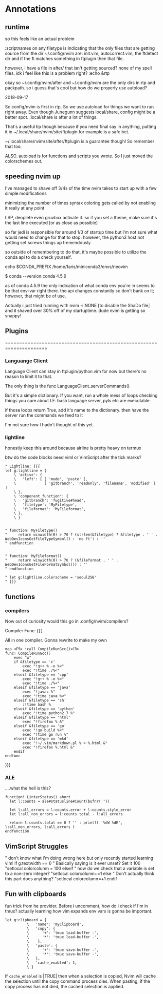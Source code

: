 # Annotations

## runtime

so this feels like an actual problem

:scriptnames
on any filetype is indicating that the only files that are getting source from
the dir ~/.config/nvim are:
    init.vim, autocorrect.vim, the ftdetect dir and if the ft matches something in
    ftplugin then that file.

however, i have a file in after/ that isn't getting sourced?
none of my spell files.
idk i feel like this is a problem right?
:echo &rtp

okay so ~/.config/nvim/after and ~/.config/nvim are the only dirs in rtp and
packpath. so i guess that's cool but how do we properly use autoload?

2018-09-17

So config/nvim is first in rtp. So we use autoload for things we want to
run right away. Even though Junegunn suggests local/share, config might
be a better spot.
.local/share is after a lot of things.

That's a useful tip though because if you need final say in anything,
putting it in ~/.local/share/nvim/site/ftplugin for example
is a safe bet.

~/.local/share/nvim/site/after/ftplugin
is a guarantee though! So remember that too.

ALSO. autoload is for functions and scripts you wrote. So I just moved the colorschemes out.

## speeding nvim up

I've managed to shave off 3/4s of the time nvim takes to start up with a few
simple modifications

minimizing the number of times syntax coloring gets called by not enabling it
really at any point

LSP, deoplete even gruvbox activate it. so if you set a theme, make sure it's
the last line executed [or as close as possible]

so far jedi is responsible for around 1/3 of startup time but i'm not sure what
would need to change for that to stop. however, the python3 host not getting set
screws things up tremendously.

so outside of remembering to do that, it's maybe possible to utilize the conda
api to do a check yourself.

echo $CONDA_PREFIX
/home/faris/miniconda3/envs/neovim

$ conda --version
conda 4.5.9

as of conda 4.5.9 the only indication of what conda env you're in seems to be
that env-var right there. the api changes constantly so don't bank on it;
however, that might be of use.

Actually i just tried running with nvim -i NONE [to disable the ShaDa file] and
it shaved over 30% off of my startuptime. dude nvim is getting so snappy!

## Plugins
=====================================================================

### Languange Client

Language Client can stay in ftplugin/python.vim for now but there's no reason
to limit it to that.

The only thing is the func LanguageClient_serverCommands()

But it's a simple dictionary. If you want, run a whole mess of loops checking
things you care about I.E. bash language server, pyls etc are executable.

if those loops return True, add it's name to the dictionary. then have the
server run the commands we feed to it

I'm not sure how I hadn't thought of this yet.


### lightline

honestly keep this around because airline is pretty heavy on termux

btw do the code blocks need viml or VimScript after the tick marks?

```viml
" Lightline: {{{
let g:lightline = {
    \ 'active': {
    \   'left': [ [ 'mode', 'paste' ],
    \             [ 'gitbranch', 'readonly', 'filename', 'modified' ] ]
    \ },
    \ 'component_function': {
    \   'gitbranch': 'fugitive#head',
    \   'filetype': 'MyFiletype',
    \   'fileformat': 'MyFileformat',
    \ },
    \ }


" function! MyFiletype()
"     return winwidth(0) > 70 ? (strlen(&filetype) ? &filetype . ' ' . WebDevIconsGetFileTypeSymbol() : 'no ft') : ''
" endfunction


" function! MyFileformat()
"     return winwidth(0) > 70 ? (&fileformat . ' ' . WebDevIconsGetFileFormatSymbol()) : ''
" endfunction

" let g:lightline.colorscheme = 'seoul256'
" }}}
```

## functions

### compilers

Now out of curiosity would this go in .config/nvim/compilers?

Compiler Func: {{{

All in one compiler. Gonna rewrite to make my own

```
map <F5> :call CompileRunGcc()<CR>
func! CompileRunGcc()
    exec "w"
    if &filetype == 'c'
        exec "!g++ % -o %<"
        exec "!time ./%<"
    elseif &filetype == 'cpp'
        exec "!g++ % -o %<"
        exec "!time ./%<"
    elseif &filetype == 'java'
        exec "!javac %"
        exec "!time java %<"
    elseif &filetype == 'sh'
        :!time bash %
    elseif &filetype == 'python'
        exec "!time python2.7 %"
    elseif &filetype == 'html'
        exec "!firefox % &"
    elseif &filetype == 'go'
        exec "!go build %<"
        exec "!time go run %"
    elseif &filetype == 'mkd'
        exec "!~/.vim/markdown.pl % > %.html &"
        exec "!firefox %.html &"
    endif
endfunc
```

}}}

### ALE

....what the hell is this?

```viml
function! LinterStatus() abort
  let l:counts = ale#statusline#Count(bufnr(''))

  let l:all_errors = l:counts.error + l:counts.style_error
  let l:all_non_errors = l:counts.total - l:all_errors

  return l:counts.total == 0 ? '' : printf( '%dW %dE', l:all_non_errors, l:all_errors )
endfunction
```

## VimScript Struggles

" don't know what i'm doing wrong here but only recently started learning viml
if g:textwidth == 0             " Basically saying is it ever unset? Set it 100
   "setlocal colorcolumn = 100
elseif                          " how do we check that a variable is set to a non-zero integer?
   "setlocal colorcolumn+=1
else                            " Don't actually think this part does anything?
   "setlocal colorcolumn=+1
endif

## Fun with clipboards

fun trick from he provider. Before i uncomment, how do i check if I'm in
tmux? actually learning how vim expands env vars is gonna be important.

```
let g:clipboard = {
          \   'name': 'myClipboard',
          \   'copy': {
          \      '+': 'tmux load-buffer -',
          \      '*': 'tmux load-buffer -',
          \    },
          \   'paste': {
          \      '+': 'tmux save-buffer -',
          \      '*': 'tmux save-buffer -',
          \   },
          \   'cache_enabled': 1,
          \ }
```

If `cache_enabled` is |TRUE| then when a selection is copied, Nvim will cache
the selection until the copy command process dies. When pasting, if the copy
process has not died, the cached selection is applied.

